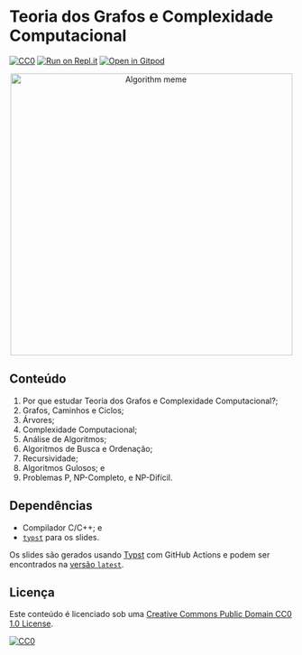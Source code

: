 # Teoria dos Grafos e Complexidade Computacional

[![CC0](https://img.shields.io/badge/License-CC0-lightgrey.svg)](https://creativecommons.org/publicdomain/zero/1.0/)
[![Run on Repl.it](https://repl.it/badge/github/storopoli/grafos-complexidade)](https://repl.it/github/storopoli/grafos-complexidade)
[![Open in Gitpod](https://gitpod.io/button/open-in-gitpod.svg)](https://gitpod.io/#https://github.com/storopoli/grafos-complexidade)

<div class="figure" style="text-align: center">
<img src="images/algorithm_analysis_meme.jpg" alt="Algorithm meme" width="500" />
</div>

## Conteúdo

1. Por que estudar Teoria dos Grafos e Complexidade Computacional?;
1. Grafos, Caminhos e Ciclos;
1. Árvores;
1. Complexidade Computacional;
1. Análise de Algoritmos;
1. Algoritmos de Busca e Ordenação;
1. Recursividade;
1. Algoritmos Gulosos; e
1. Problemas P, NP-Completo, e NP-Difícil.

## Dependências

- Compilador C/C++; e
- [`typst`](https://typst.app) para os slides.

Os slides são gerados usando [Typst](https://typst.app) com GitHub Actions
e podem ser encontrados na
[versão `latest`](https://github.com/storopoli/grafos-complexidade/releases/latest/download/slides.pdf).

## Licença

Este conteúdo é licenciado sob uma
[Creative Commons Public Domain CC0 1.0 License](https://creativecommons.org/publicdomain/zero/1.0/).

[![CC0](https://licensebuttons.net/l/zero/1.0/88x31.png)](https://creativecommons.org/publicdomain/zero/1.0/)
